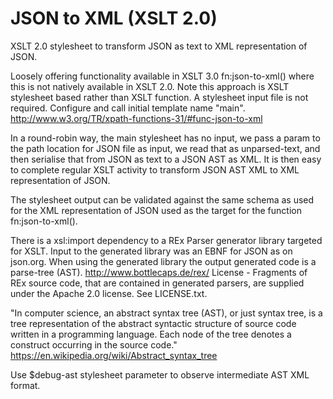 # JSON to XML (XSLT 2.0)
XSLT 2.0 stylesheet to transform JSON as text to XML representation of JSON.

Loosely offering functionality available in XSLT 3.0 fn:json-to-xml() where this is not natively available in XSLT 2.0. Note this approach is XSLT stylesheet based rather than XSLT function. A stylesheet input file is not required. Configure and call initial template name "main". 
http://www.w3.org/TR/xpath-functions-31/#func-json-to-xml
    
In a round-robin way, the main stylesheet has no input, we pass a param to the path location for JSON file as input, we read that as unparsed-text, and then serialise that from JSON as text to a JSON AST as XML. It is then easy to complete regular XSLT activity to transform JSON AST XML to XML representation of JSON. 
    
The stylesheet output can be validated against the same schema as used for the XML representation of JSON used as the target for the function fn:json-to-xml(). 
    
There is a xsl:import dependency to a REx Parser generator library targeted for XSLT. Input to the generated library was an EBNF for JSON as on json.org. When using the generated library the output generated code is a parse-tree (AST).
http://www.bottlecaps.de/rex/
License - Fragments of REx source code, that are contained in generated parsers, are supplied under the Apache 2.0 license. See LICENSE.txt.
    
"In computer science, an abstract syntax tree (AST), or just syntax tree, is a tree representation of the abstract syntactic structure of source code written in a programming language. Each node of the tree denotes a construct occurring in the source code."
https://en.wikipedia.org/wiki/Abstract_syntax_tree
  
Use $debug-ast stylesheet parameter to observe intermediate AST XML format.

